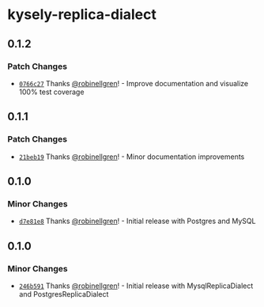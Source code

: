 # kysely-replica-dialect

## 0.1.2

### Patch Changes

- [`0766c27`](https://github.com/robinellgren/kysely-replica-dialect/commit/0766c27bfde3bb05d64c5bf863df8737a91551a4) Thanks [@robinellgren](https://github.com/robinellgren)! - Improve documentation and visualize 100% test coverage

## 0.1.1

### Patch Changes

- [`21beb19`](https://github.com/robinellgren/kysely-replica-dialect/commit/21beb193600e6e7d6660dab025791f6ee1259ee7) Thanks [@robinellgren](https://github.com/robinellgren)! - Minor documentation improvements

## 0.1.0

### Minor Changes

- [`d7e81e8`](https://github.com/robinellgren/kysely-replica-dialect/commit/d7e81e8ec122153ca1a091c5fb76cb28b704ec14) Thanks [@robinellgren](https://github.com/robinellgren)! - Initial release with Postgres and MySQL

## 0.1.0

### Minor Changes

- [`246b591`](https://github.com/robinellgren/kysely-replica-dialect/commit/246b591bd4d4b27555cf72a3bd3df458fe54d477) Thanks [@robinellgren](https://github.com/robinellgren)! - Initial release with MysqlReplicaDialect and PostgresReplicaDialect

